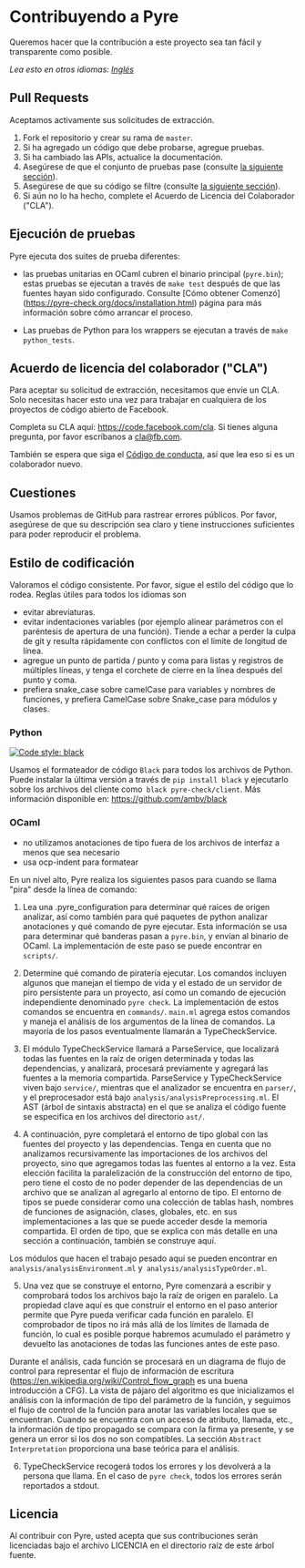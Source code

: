 # Contribuyendo a Pyre

Queremos hacer que la contribución a este proyecto sea tan fácil y transparente como
posible.

*Lea esto en otros idiomas: [Inglés](CONTRIBUTING.md)*

## Pull Requests

Aceptamos activamente sus solicitudes de extracción.

1. Fork el repositorio y crear su rama de `master`.
2. Si ha agregado un código que debe probarse, agregue pruebas.
3. Si ha cambiado las APIs, actualice la documentación.
4. Asegúrese de que el conjunto de pruebas pase (consulte [la siguiente sección](#ejecución-de-pruebas)).
5. Asegúrese de que su código se filtre (consulte [la siguiente sección](#estilo-de-codificación)).
6. Si aún no lo ha hecho, complete el Acuerdo de Licencia del Colaborador ("CLA").

## Ejecución de pruebas

Pyre ejecuta dos suites de prueba diferentes:

* las pruebas unitarias en OCaml cubren el binario principal (`pyre.bin`); estas pruebas
  se ejecutan a través de `make test` después de que las fuentes hayan sido
  configurado. Consulte [Cómo obtener
  Comenzó] (https://pyre-check.org/docs/installation.html) página para
  más información sobre cómo arrancar el proceso.

* Las pruebas de Python para los wrappers se ejecutan a través de `make python_tests`.

## Acuerdo de licencia del colaborador ("CLA")

Para aceptar su solicitud de extracción, necesitamos que envíe un CLA. Solo necesitas
hacer esto una vez para trabajar en cualquiera de los proyectos de código abierto de Facebook.

Completa su CLA aquí: <https://code.facebook.com/cla>. Si tienes alguna pregunta,
por favor escríbanos a cla@fb.com.

También se espera que siga el [Código de conducta](CODE_OF_CONDUCT.md), así que lea eso si es un colaborador nuevo.

## Cuestiones

Usamos problemas de GitHub para rastrear errores públicos. Por favor, asegúrese de que su descripción sea
claro y tiene instrucciones suficientes para poder reproducir el problema.

## Estilo de codificación

Valoramos el código consistente. Por favor, sigue el estilo del código que lo rodea. Reglas útiles para todos los idiomas son
* evitar abreviaturas.
* evitar indentaciones variables (por ejemplo alinear parámetros con el paréntesis de apertura de una función). Tiende a echar a perder la culpa de git y resulta rápidamente con conflictos con el límite de longitud de línea.
* agregue un punto de partida / punto y coma para listas y registros de múltiples líneas, y tenga el corchete de cierre en la línea después del punto y coma.
* prefiera snake_case sobre camelCase para variables y nombres de funciones, y prefiera CamelCase sobre Snake_case para módulos y clases.

### Python
<p>
  <a href="https://github.com/ambv/black"><img alt="Code style: black" src="https://img.shields.io/badge/code%20style-black-000000.svg"></a>
</p>

Usamos el formateador de código `Black` para todos los archivos de Python.
Puede instalar la última versión a través de `pip install black` y ejecutarlo sobre los archivos del cliente como` black pyre-check/client`.
Más información disponible en: https://github.com/ambv/black

### OCaml

- no utilizamos anotaciones de tipo fuera de los archivos de interfaz a menos que sea necesario
- usa ocp-indent para formatear

En un nivel alto, Pyre realiza los siguientes pasos para cuando se llama "pira" desde la línea de comando:

1. Lea una .pyre_configuration para determinar qué raíces de origen analizar, así como también para qué paquetes de python analizar anotaciones y qué comando de pyre ejecutar. Esta información se usa para determinar qué banderas pasan a `pyre.bin`, y envían al binario de OCaml. La implementación de este paso se puede encontrar en `scripts/`.

2. Determine qué comando de piratería ejecutar. Los comandos incluyen algunos que manejan el tiempo de vida y el estado de un servidor de piro persistente para un proyecto, así como un comando de ejecución independiente denominado `pyre check`. La implementación de estos comandos se encuentra en `commands/`. `main.ml` agrega estos comandos y maneja el análisis de los argumentos de la línea de comandos. La mayoría de los pasos eventualmente llamarán a TypeCheckService.

3. El módulo TypeCheckService llamará a ParseService, que localizará todas las fuentes en la raíz de origen determinada y todas las dependencias, y analizará, procesará previamente y agregará las fuentes a la memoria compartida. ParseService y TypeCheckService viven bajo `service/`, mientras que el analizador se encuentra en `parser/`, y el preprocesador está bajo `analysis/analysisPreprocessing.ml`. El AST (árbol de sintaxis abstracta) en el que se analiza el código fuente se especifica en los archivos del directorio `ast/`.

4. A continuación, pyre completará el entorno de tipo global con las fuentes del proyecto y las dependencias. Tenga en cuenta que no analizamos recursivamente las importaciones de los archivos del proyecto, sino que agregamos todas las fuentes al entorno a la vez. Esta elección facilita la paralelización de la construcción del entorno de tipo, pero tiene el costo de no poder depender de las dependencias de un archivo que se analizan al agregarlo al entorno de tipo. El entorno de tipos se puede considerar como una colección de tablas hash, nombres de funciones de asignación, clases, globales, etc. en sus implementaciones a las que se puede acceder desde la memoria compartida. El orden de tipo, que se explica con más detalle en una sección a continuación, también se construye aquí.

Los módulos que hacen el trabajo pesado aquí se pueden encontrar en `analysis/analysisEnvironment.ml` y` analysis/analysisTypeOrder.ml`.

5. Una vez que se construye el entorno, Pyre comenzará a escribir y comprobará todos los archivos bajo la raíz de origen en paralelo. La propiedad clave aquí es que construir el entorno en el paso anterior permite que Pyre pueda verificar cada función en paralelo. El comprobador de tipos no irá más allá de los límites de llamada de función, lo cual es posible porque habremos acumulado el parámetro y devuelto las anotaciones de todas las funciones antes de este paso.

Durante el análisis, cada función se procesará en un diagrama de flujo de control para representar el flujo de información de escritura (https://en.wikipedia.org/wiki/Control_flow_graph es una buena introducción a CFG). La vista de pájaro del algoritmo es que inicializamos el análisis con la información de tipo del parámetro de la función, y seguimos el flujo de control de la función para anotar las variables locales que se encuentran. Cuando se encuentra con un acceso de atributo, llamada, etc., la información de tipo propagado se compara con la firma ya presente, y se genera un error si los dos no son compatibles. La sección `Abstract Interpretation` proporciona una base teórica para el análisis.

6. TypeCheckService recogerá todos los errores y los devolverá a la persona que llama. En el caso de `pyre check`, todos los errores serán reportados a stdout.

## Licencia
Al contribuir con Pyre, usted acepta que sus contribuciones serán licenciadas
bajo el archivo LICENCIA en el directorio raíz de este árbol fuente.
